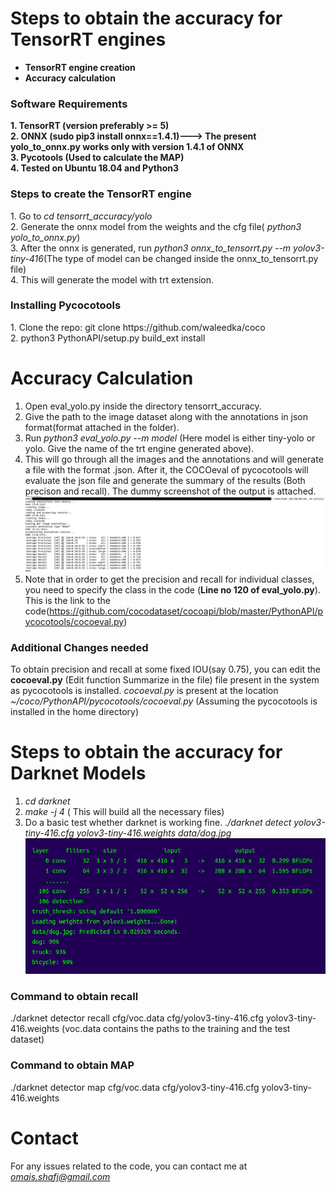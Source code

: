 
# Steps to obtain the accuracy for TensorRT engines
* <b>TensorRT engine creation</b>
* <b>Accuracy calculation</b>

<h3>Software Requirements</h3> 
<b> 1. TensorRT (version preferably >= 5) </b> <br>
<b> 2. ONNX (sudo pip3 install onnx==1.4.1)---> The present yolo_to_onnx.py works only with version 1.4.1 of ONNX </b> <br>
<b> 3. Pycotools (Used to calculate the MAP) </b> <br>
<b> 4. Tested on Ubuntu 18.04 and Python3 </b> <br>

<h3> Steps to create the TensorRT engine</h3>
1. Go to <i>cd tensorrt_accuracy/yolo </i> <br>
2. Generate the onnx model from the weights and the cfg file( <i>python3 yolo_to_onnx.py</i>) <br>
3. After the onnx is generated, run <i> python3 onnx_to_tensorrt.py --m yolov3-tiny-416</i>(The type of model can be changed inside the onnx_to_tensorrt.py file) <br>
4. This will generate the model with trt extension.<br>


<h3> Installing Pycocotools</h3>
1. Clone the repo: git clone https://github.com/waleedka/coco <br>
2. python3 PythonAPI/setup.py build_ext install 

# Accuracy Calculation
1. Open eval_yolo.py inside the directory tensorrt_accuracy. <br>
2. Give the path to the image dataset along with the annotations in json format(format attached in the folder).<br>
3. Run <i>python3 eval_yolo.py --m model</i> (Here model is either tiny-yolo or yolo. Give the name of the trt engine generated above).<br>
4. This will go through all the images and the annotations and will generate a file with the format .json. After it, the COCOeval of pycocotools will evaluate the json file and generate the summary of the results (Both precison and recall). The dummy screenshot of the output is attached.
 ![Accuracy_output](mdoutput.png)
 5. Note that in order to get the precision and recall for individual classes, you need to specify the class in the code (<b>Line no 120 of eval_yolo.py</b>). This is the link to the code(https://github.com/cocodataset/cocoapi/blob/master/PythonAPI/pycocotools/cocoeval.py)<br>

<h3> Additional Changes needed</h3>
 To obtain precision and recall at some fixed IOU(say 0.75), you can edit the <b>cocoeval.py</b> (Edit function Summarize in the file) file present in the system as pycocotools is installed. <i>cocoeval.py</i> is present at the location <i> ~/coco/PythonAPI/pycocotools/cocoeval.py</i> (Assuming the pycocotools is installed in the home directory)


# Steps to obtain the accuracy for Darknet Models
1. <i> cd darknet </i> <br>
2. <i> make -j 4 </i> ( This will build all the necessary files) <br>
3. Do a basic test whether darknet is working fine. <i>./darknet detect yolov3-tiny-416.cfg yolov3-tiny-416.weights data/dog.jpg </i> <br>
 ![Darknet_sample](darknetsampleout.png)

<h3> Command to obtain recall</h3>
 ./darknet detector recall cfg/voc.data cfg/yolov3-tiny-416.cfg yolov3-tiny-416.weights (voc.data contains the paths to the training and the test dataset)


<h3> Command to obtain MAP </h3>
./darknet detector map cfg/voc.data cfg/yolov3-tiny-416.cfg yolov3-tiny-416.weights 


# Contact
For any issues related to the code, you can contact me at <i>omais.shafi@gmail.com</i>
  
